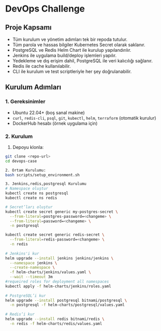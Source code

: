 # DevOps Challenge

## Proje Kapsamı

- Tüm kurulum ve yönetim adımları tek bir repoda tutulur.
- Tüm parola ve hassas bilgiler Kubernetes Secret olarak saklanır.
- PostgreSQL ve Redis Helm Chart ile kurulup yapılandırılır.
- Jenkins ile uygulama build/deploy işlemleri yapılır.
- Yedekleme ve dış erişim dahil, PostgreSQL ile veri kalıcılığı sağlanır.
- Redis ile cache kullanılabilir.
- CLI ile kurulum ve test scriptleriyle her şey doğrulanabilir.

## Kurulum Adımları

### 1. Gereksinimler

- Ubuntu 22.04+ (boş sanal makine)
- `curl`, `redis-cli`, `psql`, `git`, `kubectl`, `helm`, `terraform` (otomatik kurulur)
- DockerHub hesabı (örnek uygulama için)

### 2. Kurulum

1. Depoyu klonla:
```sh
git clone <repo-url>
cd devops-case

2. Ortam Kurulumu:
bash scripts/setup_environment.sh

3. Jenkins,redis,postgresql Kurulumu
# Namespace oluştur
kubectl create ns postgresql
kubectl create ns redis

# Secret’ları oluştur
kubectl create secret generic my-postgres-secret \
  --from-literal=postgres-password=<changeme> \
  --from-literal=password=<changeme> \
  -n postgresql

kubectl create secret generic redis-secret \
  --from-literal=redis-password=<changeme> \
  -n redis
	
# Jenkins'i kur
helm upgrade --install jenkins jenkins/jenkins \
  --namespace jenkins \
  --create-namespace \
  -f helm-charts/jenkins/values.yaml \
  --wait --timeout 3m
#requeired roles for deployment all namespaces
kubectl apply -f helm-charts/jenkins/roles.yaml
	
# PostgreSQL’i kur
helm upgrade --install postgresql bitnami/postgresql \
  -n postgresql -f helm-charts/postgresql/values.yaml
	
# Redis’i kur
helm upgrade --install redis bitnami/redis \
  -n redis -f helm-charts/redis/values.yaml
   
